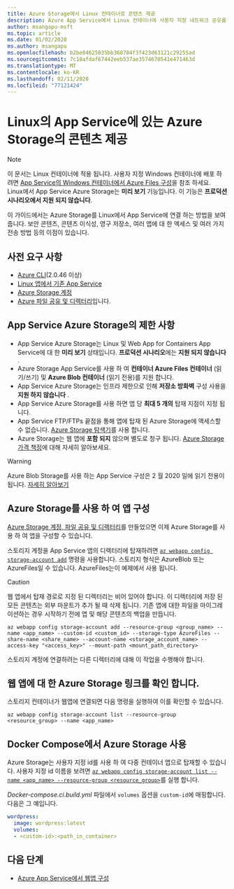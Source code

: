 ```yaml
---
title: Azure Storage에서 Linux 컨테이너로 콘텐츠 제공
description: Azure App Service에서 Linux 컨테이너에 사용자 지정 네트워크 공유를 연결 하는 방법에 대해 알아봅니다. 앱 간에 파일을 공유 하 고, 원격으로 정적 콘텐츠를 관리 하 고, 로컬에서 액세스 합니다.
author: msangapu-msft
ms.topic: article
ms.date: 01/02/2020
ms.author: msangapu
ms.openlocfilehash: b2be84625035bb368784f3f423d63121c29255ad
ms.sourcegitcommit: 7c18afdaf67442eeb537ae3574670541e471463d
ms.translationtype: MT
ms.contentlocale: ko-KR
ms.lasthandoff: 02/11/2020
ms.locfileid: "77121424"
---
```

# <a name="serve-content-from-azure-storage-in-app-service-on-linux"></a>Linux의 App Service에 있는 Azure Storage의 콘텐츠 제공

> [!NOTE]
> 이 문서는 Linux 컨테이너에 적용 됩니다. 사용자 지정 Windows 컨테이너에 배포 하려면 [App Service의 Windows 컨테이너에서 Azure Files 구성](../configure-connect-to-azure-storage.md)을 참조 하세요. Linux에서 App Service Azure Storage는 **미리 보기** 기능입니다. 이 기능은 **프로덕션 시나리오에서 지원 되지 않습니다**.
>

이 가이드에서는 Azure Storage를 Linux에서 App Service에 연결 하는 방법을 보여 줍니다. 보안 콘텐츠, 콘텐츠 이식성, 영구 저장소, 여러 앱에 대 한 액세스 및 여러 가지 전송 방법 등의 이점이 있습니다.

## <a name="prerequisites"></a>사전 요구 사항

- [Azure CLI](/cli/azure/install-azure-cli)(2.0.46 이상)
- [Linux 앱에서 기존 App Service](https://docs.microsoft.com/azure/app-service/containers/)
- [Azure Storage 계정](https://docs.microsoft.com/azure/storage/common/storage-quickstart-create-account?tabs=azure-cli)
- [Azure 파일 공유 및 디렉터리](https://docs.microsoft.com/azure/storage/common/storage-azure-cli#create-and-manage-file-shares)입니다.


## <a name="limitations-of-azure-storage-with-app-service"></a>App Service Azure Storage의 제한 사항

- App Service Azure Storage는 Linux 및 Web App for Containers App Service에 대 한 **미리 보기** 상태입니다. **프로덕션 시나리오**에는 **지원 되지 않습니다** .
- Azure Storage App Service를 사용 하 여 **컨테이너 Azure Files 컨테이너** (읽기/쓰기) 및 **Azure Blob 컨테이너** (읽기 전용)를 지원 합니다.
- App Service Azure Storage는 인프라 제한으로 인해 **저장소 방화벽** 구성 사용을 **지원 하지 않습니다** .
- App Service Azure Storage를 사용 하면 앱 당 **최대 5 개의** 탑재 지점이 지정 됩니다.
- App Service FTP/FTPs 끝점을 통해 앱에 탑재 된 Azure Storage에 액세스할 수 없습니다. [Azure Storage 탐색기](https://azure.microsoft.com/features/storage-explorer/)를 사용 합니다.
- Azure Storage는 웹 앱에 **포함 되지** 않으며 별도로 청구 됩니다. [Azure Storage 가격 책정](https://azure.microsoft.com/pricing/details/storage)에 대해 자세히 알아보세요.

> [!WARNING]
> Azure Blob Storage를 사용 하는 App Service 구성은 2 월 2020 일에 읽기 전용이 됩니다. [자세히 알아보기](https://github.com/Azure/app-service-linux-docs/blob/master/BringYourOwnStorage/mounting_azure_blob.md)
>

## <a name="configure-your-app-with-azure-storage"></a>Azure Storage를 사용 하 여 앱 구성

[Azure Storage 계정, 파일 공유 및 디렉터리](#prerequisites)를 만들었으면 이제 Azure Storage를 사용 하 여 앱을 구성할 수 있습니다.

스토리지 계정을 App Service 앱의 디렉터리에 탑재하려면 [`az webapp config storage-account add`](https://docs.microsoft.com/cli/azure/webapp/config/storage-account?view=azure-cli-latest#az-webapp-config-storage-account-add) 명령을 사용합니다. 스토리지 형식은 AzureBlob 또는 AzureFiles일 수 있습니다. AzureFiles는이 예제에서 사용 됩니다.


> [!CAUTION]
> 웹 앱에서 탑재 경로로 지정 된 디렉터리는 비어 있어야 합니다. 이 디렉터리에 저장 된 모든 콘텐츠는 외부 마운트가 추가 될 때 삭제 됩니다. 기존 앱에 대한 파일을 마이그레이션하는 경우 시작하기 전에 앱 및 해당 콘텐츠의 백업을 만듭니다.
>

```azurecli
az webapp config storage-account add --resource-group <group_name> --name <app_name> --custom-id <custom_id> --storage-type AzureFiles --share-name <share_name> --account-name <storage_account_name> --access-key "<access_key>" --mount-path <mount_path_directory>
```

스토리지 계정에 연결하려는 다른 디렉터리에 대해 이 작업을 수행해야 합니다.

## <a name="verify-azure-storage-link-to-the-web-app"></a>웹 앱에 대 한 Azure Storage 링크를 확인 합니다.

스토리지 컨테이너가 웹앱에 연결되면 다음 명령을 실행하여 이를 확인할 수 있습니다.

```azurecli
az webapp config storage-account list --resource-group <resource_group> --name <app_name>
```

## <a name="use-azure-storage-in-docker-compose"></a>Docker Compose에서 Azure Storage 사용

Azure Storage는 사용자 지정 id를 사용 하 여 다중 컨테이너 앱으로 탑재할 수 있습니다. 사용자 지정 id 이름을 보려면 [`az webapp config storage-account list --name <app_name> --resource-group <resource_group>`](/cli/azure/webapp/config/storage-account?view=azure-cli-latest#az-webapp-config-storage-account-list)를 실행 합니다.

*Docker-compose.ci.build.yml* 파일에서 `volumes` 옵션을 `custom-id`에 매핑합니다. 다음은 그 예입니다.

```yaml
wordpress:
  image: wordpress:latest
  volumes:
  - <custom-id>:<path_in_container>
```

## <a name="next-steps"></a>다음 단계

- [Azure App Service에서 웹앱 구성](../configure-common.md)

